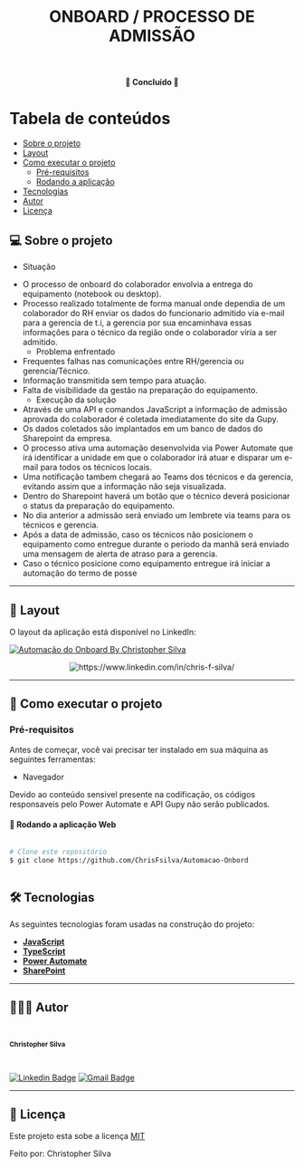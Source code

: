 <h1 align="center">ONBOARD / PROCESSO DE ADMISSÃO</h1>			
<br>
<h4 align="center"> 🚀 Concluído 🚀 </h4>
	

Tabela de conteúdos
=================
<!--ts-->
   * [Sobre o projeto](#-sobre-o-projeto)
   * [Layout](#-layout)
   * [Como executar o projeto](#-como-executar-o-projeto)
     * [Pré-requisitos](#pré-requisitos)
     * [Rodando a aplicação](#-Rodando-a-aplicação-Web)
   * [Tecnologias](#-tecnologias)
   * [Autor](#-autor)
   * [Licença](#-licença)
<!--te-->


## 💻 Sobre o projeto

  * Situação
- O processo de onboard do colaborador envolvia a entrega do equipamento (notebook ou desktop).
- Processo realizado totalmente de forma manual onde dependia de um colaborador do RH enviar os dados do funcionario admitido via e-mail para a gerencia de t.i, a gerencia por sua encaminhava essas informações para o técnico da região onde o colaborador viria a ser admitido.
  * Problema enfrentado
- Frequentes falhas nas comunicações entre RH/gerencia ou gerencia/Técnico.
- Informação transmitida sem tempo para atuação.
- Falta de visibilidade da gestão na preparação do equipamento.
  * Execução da solução
- Através de uma API e comandos JavaScript a informação de admissão aprovada do colaborador é coletada imediatamente do site da Gupy.
- Os dados coletados são implantados em um banco de dados do Sharepoint da empresa.
- O processo ativa uma automação desenvolvida via Power Automate que irá identificar a unidade em que o colaborador irá atuar e disparar um e-mail para todos os técnicos locais.
- Uma notificação tambem chegará ao Teams dos técnicos e da gerencia, evitando assim que a informação não seja visualizada.
- Dentro do Sharepoint haverá um botão que o técnico deverá posicionar o status da preparação do equipamento.
- No dia anterior a admissão será enviado um lembrete via teams para os técnicos e gerencia.
- Após a data de admissão, caso os técnicos não posicionem o equipamento como entregue durante o periodo da manhã será enviado uma mensagem de alerta de atraso para a gerencia.
- Caso o técnico posicione como equipamento entregue irá iniciar a automação do termo de posse

 
---

## 🎨 Layout

O layout da aplicação está disponível no LinkedIn:

<a href="#">
  <img alt="Automação do Onboard By Christopher Silva" src="https://img.shields.io/badge/Acessar%20Layout%20-aqui-%2304D361?style=flat-square">
</a>

<p align="center" style="display: flex; align-items: flex-start; justify-content: center;">
  <img alt="https://www.linkedin.com/in/chris-f-silva/" title="#moments-automacao" src="https://media.licdn.com/dms/image/D4D2DAQFKJLTQMo1J0Q/profile-treasury-image-shrink_800_800/0/1703905254094?e=1705874400&v=beta&t=WrgsgezB5HhRPBuT6sKw80Uhrliq7PA9MLLAq3CGgto" />
</p>

---

## 🚀 Como executar o projeto

### Pré-requisitos

Antes de começar, você vai precisar ter instalado em sua máquina as seguintes ferramentas:
 - Navegador

Devido ao conteúdo sensivel presente na codificação, os códigos responsaveis pelo Power Automate e API Gupy não serão publicados.

#### 🧭 Rodando a aplicação Web
```bash

# Clone este repositório
$ git clone https://github.com/ChrisFsilva/Automacao-Onbord



```



## 🛠 Tecnologias

As seguintes tecnologias foram usadas na construção do projeto:

-   **[JavaScript](https://www.javascript.com/)** 
-   **[TypeScript](https://www.typescriptlang.org/)** 
-   **[Power Automate](https://www.microsoft.com/pt-br/power-platform/products/power-automate)**
-   **[SharePoint](https://www.microsoft.com/pt-br/microsoft-365/sharepoint/collaboration)**
---

## 🦸🏻‍♂️ Autor

 <br>
  <sub><b><p>Christopher Silva</p></b></sub></a>
 <br />

[![Linkedin Badge](https://img.shields.io/badge/-Christopher%20Silva-blue?style=flat-square&logo=Linkedin&logoColor=white&link=https://www.linkedin.com/in/chris-f-silva//)](https://www.linkedin.com/in/chris-f-silva/) 
[![Gmail Badge](https://img.shields.io/badge/-chrisspfc.silva@gmail.com-c14438?style=flat-square&logo=Gmail&logoColor=white&link=mailto:daniel.rodrigues.soarees@gmail.com)](mailto:chrisspfc.silva@gmail.com)

---

## 📝 Licença

Este projeto esta sobe a licença [MIT](./LICENSE)

Feito por: Christopher Silva
